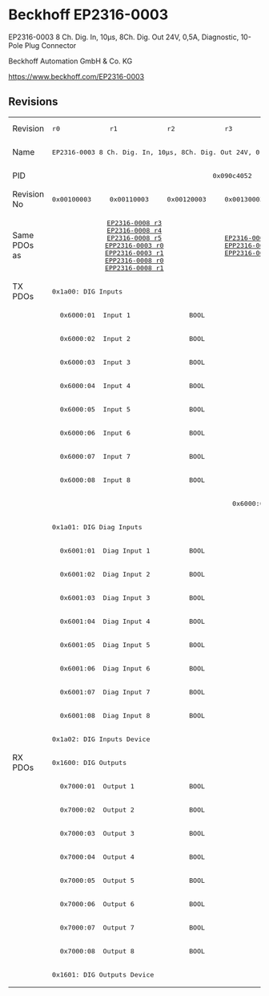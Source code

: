 # Beckhoff EP2316-0003

EP2316-0003 8 Ch. Dig. In, 10µs, 8Ch. Dig. Out 24V, 0,5A, Diagnostic, 10-Pole Plug Connector

Beckhoff Automation GmbH & Co. KG

https://www.beckhoff.com/EP2316-0003

## Revisions
<table>
<tr >
<td>Revision</td>
<td><pre>r0</pre></td>
<td><pre>r1</pre></td>
<td><pre>r2</pre></td>
<td><pre>r3</pre></td>
</tr>
<tr >
<td>Name</td>
<td colspan=4 align="center"><pre>EP2316-0003 8 Ch. Dig. In, 10µs, 8Ch. Dig. Out 24V, 0,5A, Diagnostic, 10-Pole Plug Connector</pre></td>
</tr>
<tr >
<td>PID</td>
<td colspan=4 align="center"><pre>0x090c4052</pre></td>
</tr>
<tr >
<td>Revision No</td>
<td><pre>0x00100003</pre></td>
<td><pre>0x00110003</pre></td>
<td><pre>0x00120003</pre></td>
<td><pre>0x00130003</pre></td>
</tr>
<tr >
<td>Same PDOs as</td>
<td colspan=3 align="center"><pre><a href="EP2316-0008">EP2316-0008 r3</a><br/><a href="EP2316-0008">EP2316-0008 r4</a><br/><a href="EP2316-0008">EP2316-0008 r5</a><br/><a href="EPP2316-0003">EPP2316-0003 r0</a><br/><a href="EPP2316-0003">EPP2316-0003 r1</a><br/><a href="EPP2316-0008">EPP2316-0008 r0</a><br/><a href="EPP2316-0008">EPP2316-0008 r1</a></pre></td>
<td><pre><a href="EP2316-0008">EP2316-0008 r6</a><br/><a href="EPP2316-0003">EPP2316-0003 r2</a><br/><a href="EPP2316-0008">EPP2316-0008 r2</a></pre></td>
</tr>
<tr class="txpdo pdosection">
<td rowspan=20 valign=top>TX PDOs</td>
<td colspan=4 align="left"><pre>0x1a00: DIG Inputs</pre></td>
<td></td>
</tr>
<tr class="txpdo">
<td colspan=4 align="left"><pre>  0x6000:01  Input 1               BOOL</pre></td>
</tr>
<tr class="txpdo">
<td colspan=4 align="left"><pre>  0x6000:02  Input 2               BOOL</pre></td>
</tr>
<tr class="txpdo">
<td colspan=4 align="left"><pre>  0x6000:03  Input 3               BOOL</pre></td>
</tr>
<tr class="txpdo">
<td colspan=4 align="left"><pre>  0x6000:04  Input 4               BOOL</pre></td>
</tr>
<tr class="txpdo">
<td colspan=4 align="left"><pre>  0x6000:05  Input 5               BOOL</pre></td>
</tr>
<tr class="txpdo">
<td colspan=4 align="left"><pre>  0x6000:06  Input 6               BOOL</pre></td>
</tr>
<tr class="txpdo">
<td colspan=4 align="left"><pre>  0x6000:07  Input 7               BOOL</pre></td>
</tr>
<tr class="txpdo">
<td colspan=4 align="left"><pre>  0x6000:08  Input 8               BOOL</pre></td>
</tr>
<tr class="txpdo">
<td colspan=3 align="left"></td>
<td><pre>  0x6000:0e  Sync error            BOOL</pre></td>
</tr>
<tr class="txpdo pdosection">
<td colspan=4 align="left"><pre>0x1a01: DIG Diag Inputs</pre></td>
</tr>
<tr class="txpdo">
<td colspan=4 align="left"><pre>  0x6001:01  Diag Input 1          BOOL</pre></td>
</tr>
<tr class="txpdo">
<td colspan=4 align="left"><pre>  0x6001:02  Diag Input 2          BOOL</pre></td>
</tr>
<tr class="txpdo">
<td colspan=4 align="left"><pre>  0x6001:03  Diag Input 3          BOOL</pre></td>
</tr>
<tr class="txpdo">
<td colspan=4 align="left"><pre>  0x6001:04  Diag Input 4          BOOL</pre></td>
</tr>
<tr class="txpdo">
<td colspan=4 align="left"><pre>  0x6001:05  Diag Input 5          BOOL</pre></td>
</tr>
<tr class="txpdo">
<td colspan=4 align="left"><pre>  0x6001:06  Diag Input 6          BOOL</pre></td>
</tr>
<tr class="txpdo">
<td colspan=4 align="left"><pre>  0x6001:07  Diag Input 7          BOOL</pre></td>
</tr>
<tr class="txpdo">
<td colspan=4 align="left"><pre>  0x6001:08  Diag Input 8          BOOL</pre></td>
</tr>
<tr class="txpdo pdosection">
<td colspan=4 align="left"><pre>0x1a02: DIG Inputs Device</pre></td>
</tr>
<tr class="rxpdo pdosection">
<td rowspan=10 valign=top>RX PDOs</td>
<td colspan=4 align="left"><pre>0x1600: DIG Outputs</pre></td>
<td></td>
</tr>
<tr class="rxpdo">
<td colspan=4 align="left"><pre>  0x7000:01  Output 1              BOOL</pre></td>
</tr>
<tr class="rxpdo">
<td colspan=4 align="left"><pre>  0x7000:02  Output 2              BOOL</pre></td>
</tr>
<tr class="rxpdo">
<td colspan=4 align="left"><pre>  0x7000:03  Output 3              BOOL</pre></td>
</tr>
<tr class="rxpdo">
<td colspan=4 align="left"><pre>  0x7000:04  Output 4              BOOL</pre></td>
</tr>
<tr class="rxpdo">
<td colspan=4 align="left"><pre>  0x7000:05  Output 5              BOOL</pre></td>
</tr>
<tr class="rxpdo">
<td colspan=4 align="left"><pre>  0x7000:06  Output 6              BOOL</pre></td>
</tr>
<tr class="rxpdo">
<td colspan=4 align="left"><pre>  0x7000:07  Output 7              BOOL</pre></td>
</tr>
<tr class="rxpdo">
<td colspan=4 align="left"><pre>  0x7000:08  Output 8              BOOL</pre></td>
</tr>
<tr class="rxpdo pdosection">
<td colspan=4 align="left"><pre>0x1601: DIG Outputs Device</pre></td>
</tr>
</table>
